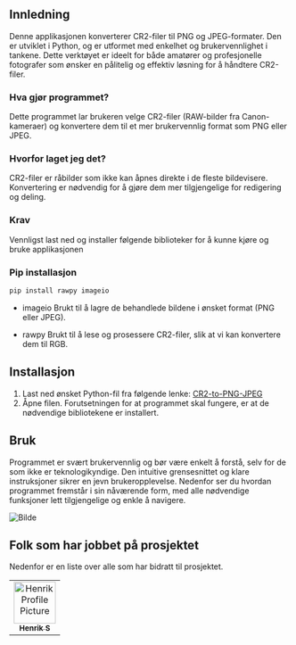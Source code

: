 ## Innledning

Denne applikasjonen konverterer CR2-filer til PNG og JPEG-formater. Den er utviklet i Python, og er utformet med enkelhet og brukervennlighet i tankene. Dette verktøyet er ideelt for både amatører og profesjonelle fotografer som ønsker en pålitelig og effektiv løsning for å håndtere CR2-filer.

### Hva gjør programmet?
Dette programmet lar brukeren velge CR2-filer (RAW-bilder fra Canon-kameraer) og konvertere dem til et mer brukervennlig format som PNG eller JPEG.

### Hvorfor laget jeg det?
CR2-filer er råbilder som ikke kan åpnes direkte i de fleste bildevisere. Konvertering er nødvendig for å gjøre dem mer tilgjengelige for redigering og deling.

### Krav

Vennligst last ned og installer følgende biblioteker for å kunne kjøre og bruke applikasjonen

### Pip installasjon

  ```sh
  pip install rawpy imageio
  ```

- imageio 
Brukt til å lagre de behandlede bildene i ønsket format (PNG eller JPEG).

- rawpy 
Brukt til å lese og prosessere CR2-filer, slik at vi kan konvertere dem til RGB.



  
## Installasjon



1. Last ned ønsket Python-fil fra følgende lenke: [CR2-to-PNG-JPEG](https://github.com/on200w/CR2-to-PNG-JPEG/tree/main/CR2%20to%20PNG%20or%20JPEG)
2. Åpne filen. Forutsetningen for at programmet skal fungere, er at de nødvendige bibliotekene er installert.
## Bruk

Programmet er svært brukervennlig og bør være enkelt å forstå, selv for de som ikke er teknologikyndige. Den intuitive grensesnittet og klare instruksjoner sikrer en jevn brukeropplevelse. Nedenfor ser du hvordan programmet fremstår i sin nåværende form, med alle nødvendige funksjoner lett tilgjengelige og enkle å navigere.

<img src="https://i.postimg.cc/Dz0NbHtS/Bilde-2025-01-21-110737407.png" alt="Bilde" width="" height="">

<h2 id="colab">Folk som har jobbet på prosjektet</h2>

<p>Nedenfor er en liste over alle som har bidratt til prosjektet.</p>
<table>
<tr>

<td align="center">
<a href="https://github.com/on200w">
<img src="https://avatars.githubusercontent.com/u/188188708?v=4" width="75px;" alt="Henrik Profile Picture"/><br>
<sub>
<b>Henrik S</b>
</sub>
</a>
</td>
